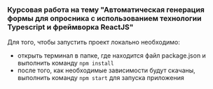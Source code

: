 ### Курсовая работа на тему "Автоматическая генерация формы для опросника с использованием технологии Typescript и фреймворка ReactJS"

Для того, чтобы запустить проект локально необходимо:
* открыть терминал в папке, где находится файл package.json и выполнить команду ```npm install```
* после того, как необходимые зависимости будут скачаны, выполнить команду ```npm start``` для запуска приложения
